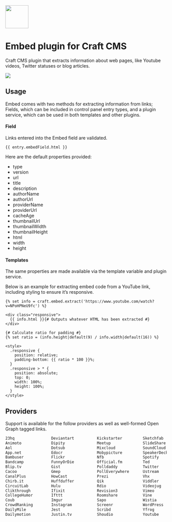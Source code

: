 <img src="https://cdn.rawgit.com/joshuabaker/craft-embed/f848c178/resources/icon.svg" width="72">

# Embed plugin for Craft CMS

Craft CMS plugin that extracts information about web pages, like Youtube videos, Twitter statuses or blog articles.

<img src="https://cdn.rawgit.com/joshuabaker/craft-embed/f848c178/resources/screenshots/preview.jpg">

## Usage

Embed comes with two methods for extracting information from links; Fields, which can be included in control panel entry types, and a plugin service, which can be used in both templates and other plugins.

#### Field

Links entered into the Embed field are validated.

```twig
{{ entry.embedField.html }}
```

Here are the default properties provided:

* type
* version
* url
* title
* description
* authorName
* authorUrl
* providerName
* providerUrl
* cacheAge
* thumbnailUrl
* thumbnailWidth
* thumbnailHeight
* html
* width
* height

#### Templates

The same properties are made available via the template variable and plugin service.

Below is an example for extracting embed code from a YouTube link, including styling to ensure it’s responsive.

```twig
{% set info = craft.embed.extract('https://www.youtube.com/watch?v=NPoHPNeU9fc') %}

<div class="responsive">
  {{ info.html }}{# Outputs whatever HTML has been extracted #}
</div>

{# Calculate ratio for padding #}
{% set ratio = (info.height|default(9) / info.width|default(16)) %}

<style>
  .responsive {
    position: relative;
    padding-bottom: {{ ratio * 100 }}%;
  }
  .responsive > * {
    position: absolute;
    top: 0;
    width: 100%;
    height: 100%;
  }
</style>
```

## Providers

Support is available for the follow providers as well as well-formed Open Graph tagged links.

```html
23hq                Deviantart          Kickstarter         Sketchfab
Animoto             Dipity              Meetup              SlideShare
Aol                 Dotsub              Mixcloud            SoundCloud
App.net             Edocr               Mobypicture         SpeakerDeck
Bambuser            Flickr              Nfb                 Spotify
Bandcamp            FunnyOrDie          Official.fm         Ted
Blip.tv             Gist                Polldaddy           Twitter
Cacoo               Gmep                PollEverywhere      Ustream
CanalPlus           HowCast             Prezi               Vhx
Chirb.it            Huffduffer          Qik                 Viddler
CircuitLab          Hulu                Rdio                Videojug
Clikthrough         Ifixit              Revision3           Vimeo
CollegeHumor        Ifttt               Roomshare           Vine
Coub                Imgur               Sapo                Wistia
CrowdRanking        Instagram           Screenr             WordPress
DailyMile           Jest                Scribd              Yfrog
Dailymotion         Justin.tv           Shoudio             Youtube
```
